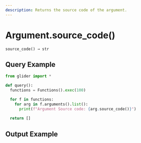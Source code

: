 ```yaml
---
description: Returns the source code of the argument.
---
```


# Argument.source\_code()

`source_code() → str`

## Query Example

```python
from glider import *

def query():
  functions = Functions().exec(100)

  for f in functions:
    for arg in f.arguments().list():
      print(f"Argument Source code: {arg.source_code()}")

  return []
```

## Output Example

<figure><img src="../../.gitbook/assets/Screenshot 2025-07-23 at 5.29.15 PM.png" alt=""><figcaption></figcaption></figure>
